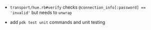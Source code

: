 * `transport/hue.rb#verify` checks `@connection_info[:password] == 'invalid'` but needs to `unwrap`

* add `pdk test unit` commands and unit testing
